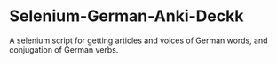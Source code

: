 # Selenium-German-Anki-Deckk
A selenium script for getting articles and voices of German words, and conjugation of German verbs.
